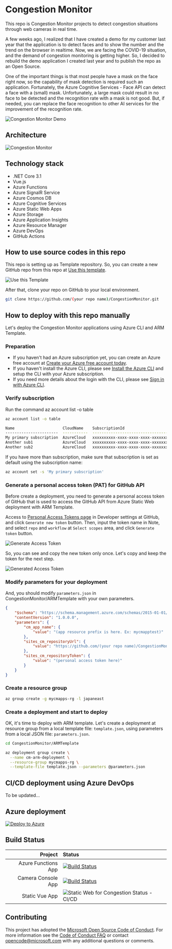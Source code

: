 # Congestion Monitor

This repo is Congestion Monitor projects to detect congestion situations through web cameras in real time.

A few weeks ago, I realized that I have created a demo for my customer last year that the application is to detect faces and to show the number and the trend on the browser in realtime. Now, we are facing the COVID-19 situation, and the demand of congestion monitoring is getting higher. So, I decided to rebuild the demo application I created last year and to publish the repo as an Open Source.

One of the important things is that most people have a mask on the face right now, so the capability of mask detection is required such an application. Fortunately, the Azure Cognitive Services - Face API can detect a face with a (small) mask. Unfortunately, a large mask could result in no face to be detected and the recognition rate with a mask is not good. But, if needed, you can replace the face recognition to other AI services for the improvement of the recognition rate.

![Congestion Monitor Demo](Documentation/Images/cm_appsdemo.png)

## Architecture

![Congestion Monitor](Documentation/Images/cm_architecrue.png)

## Technology stack

* .NET Core 3.1
* Vue.js
* Azure Functions
* Azure SignalR Service
* Azure Cosmos DB
* Azure Cognitive Services
* Azure Static Web Apps
* Azure Storage
* Azure Application Insights
* Azure Resource Manager
* Azure DevOps
* GitHub Actions

## How to use source codes in this repo

This repo is setting up as Template repository. So, you can create a new GitHub repo from this repo at [Use this template](https://github.com/chack411/CongestionMonitor/generate).

![Use this Template](Documentation/Images/cm_gh_templateproject.png)

After that, clone your repo on GitHub to your local environment.

```sh
git clone https://github.com/(your repo name)/CongestionMonitor.git
```

## How to deploy with this repo manually

Let's deploy the Congestion Monitor applications using Azure CLI and ARM Template.

### Preparation

- If you haven't had an Azure subscription yet, you can create an Azure free account at [Create your Azure free account today](https://azure.microsoft.com/en-us/free/).
- If you haven't install the Azure CLI, please see [Install the Azure CLI](https://docs.microsoft.com/en-us/cli/azure/install-azure-cli?view=azure-cli-latest) and setup the CLI with your Azure subscription.
- If you need more details about the login with the CLI, please see [Sign in with Azure CLI](https://docs.microsoft.com/en-us/cli/azure/authenticate-azure-cli?view=azure-cli-latest).

### Verify subscription

Run the command az account list -o table
```sh
az account list -o table

Name                     CloudName    SubscriptionId                        State    IsDefault
-----------------------  -----------  ------------------------------------  -------  -----------
My primary subscription  AzureCloud   xxxxxxxxxx-xxxx-xxxx-xxxx-xxxxxxxxxx  Enabled  True
Another sub1             AzureCloud   xxxxxxxxxx-xxxx-xxxx-xxxx-xxxxxxxxxx  Enabled  False
Another sub2             AzureCloud   xxxxxxxxxx-xxxx-xxxx-xxxx-xxxxxxxxxx  Enabled  False
```

If you have more than subscription, make sure that subscription is set as default using the subscription name:

```sh
az account set -s 'My primary subscription'
```

### Generate a personal access token (PAT) for GitHub API

Before create a deployment, you need to generate a personal access token of GitHub that is used to access the GitHub API from Azure Static Web deployment with ARM Template.

Access to [Personal Access Tokens page](https://github.com/settings/tokens) in Developer settings at GitHub, and click `Generate new token` button. Then, input the token name in Note, and select `repo` and `workflow` at `Select scopes` area, and click `Generate token` button.

![Generate Access Token](Documentation/Images/cm_gh_pat.png)

So, you can see and copy the new token only once. Let's copy and keep the token for the next step.

![Generated Access Token](Documentation/Images/cm_gh_pat2.png)

### Modify parameters for your deployment

And, you should modify `parameters.json` in CongestionMonitor/ARMTemplate with your own parameters.

```json
{
    "$schema": "https://schema.management.azure.com/schemas/2015-01-01/deploymentParameters.json#",
    "contentVersion": "1.0.0.0",
    "parameters": {
        "cm_app_name": {
            "value": "(app resource prefix is here. Ex: mycmapptest)"
        },
        "sites_cm_repositoryUrl": {
            "value": "https://github.com/(your repo name)/CongestionMonitor"
        },
        "sites_cm_repositoryToken": {
            "value": "(personal access token here)"
        }
    }
}
```

### Create a resource group

```sh
az group create -g mycmapps-rg -l japaneast
```

### Create a deployment and start to deploy

OK, it's time to deploy with ARM template. Let's create a deployment at resource group from a local template file: `template.json`, using parameters from a local JSON file: `parameters.json`.

```sh
cd CongestionMonitor/ARMTemplate

az deployment group create \
  --name cm-arm-deployment \
  --resource-group mycmapps-rg \
  --template-file template.json --parameters @parameters.json
```


## CI/CD deployment using Azure DevOps

To be updated...

## Azure deployment

[![Deploy to Azure](https://azuredeploy.net/deploybutton.png)](https://portal.azure.com/#create/Microsoft.Template/uri/https://github.com/chack411/CongestionMonitor/blob/master/ARMTemplates/template.json)

## Build Status

|Project|Status|
|---:|:---|
|Azure Functions App|[![Build Status](https://dev.azure.com/akirain/Congestion%20Monitor/_apis/build/status/chack411.CongestionMonitorFunctionApp?branchName=master)](https://dev.azure.com/akirain/Congestion%20Monitor/_build/latest?definitionId=71&branchName=master)|
|Camera Console App|[![Build Status](https://dev.azure.com/akirain/Congestion%20Monitor/_apis/build/status/chack411.CongestionCameraConsoleApp?branchName=master)](https://dev.azure.com/akirain/Congestion%20Monitor/_build/latest?definitionId=72&branchName=master)|
|Static Vue App|![Static Web for Congestion Status - CI/CD](https://github.com/chack411/CongestionMonitor/workflows/Static%20Web%20for%20Congestion%20Status%20-%20CI/CD/badge.svg)|

## Contributing

This project has adopted the [Microsoft Open Source Code of Conduct](https://opensource.microsoft.com/codeofconduct/). For more information see the [Code of Conduct FAQ](https://opensource.microsoft.com/codeofconduct/faq/) or contact [opencode@microsoft.com](mailto:opencode@microsoft.com) with any additional questions or comments.
